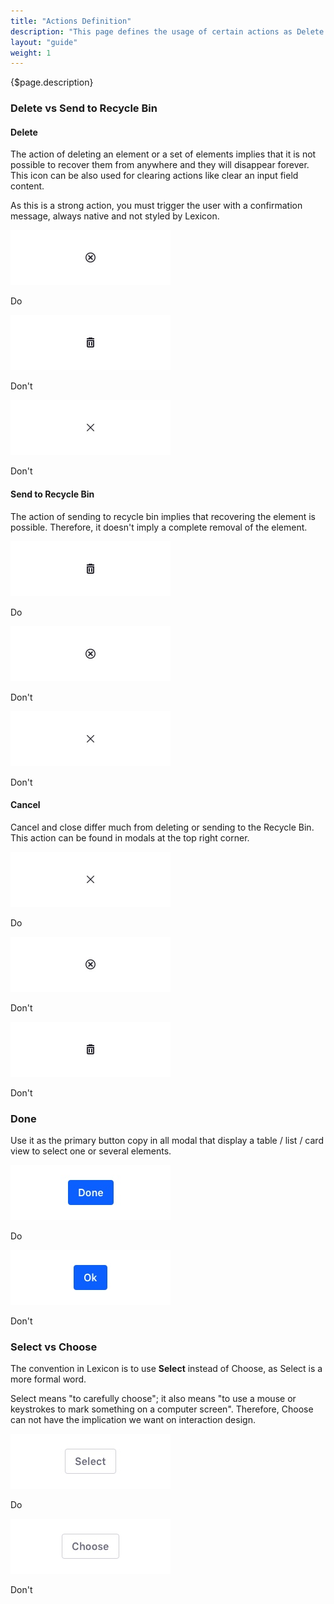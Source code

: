 ```yaml
---
title: "Actions Definition"
description: "This page defines the usage of certain actions as Delete vs Send to Recycle Bin, Select vs Choose ..."
layout: "guide"
weight: 1
---
```


<div class="page-description">{$page.description}</div>

### Delete vs Send to Recycle Bin

#### Delete

The action of deleting an element or a set of elements implies that it is not possible to recover them from anywhere and they will disappear forever. This icon can be also used for clearing actions like clear an input field content.

As this is a strong action, you must trigger the user with a confirmation message, always native and not styled by Lexicon.

<div class="row">
	<div class="dodont col-lg">
        <img class="do" src="../../../images/Delete.jpg" alt="delete icon">
		<p class="do">Do</p>
	</div>
	<div class="dodont col-lg">
		<img class="dont" src="../../../images/Trash.jpg" alt="trash icon">
		<p class="dont">Don't</p>
	</div>
		<div class="dodont col-lg">
		<img class="dont" src="../../../images/Cancel.jpg" alt="cancel icon">
		<p class="dont">Don't</p>
	</div>
</div>


#### Send to Recycle Bin

The action of sending to recycle bin implies that recovering the element is possible. Therefore, it doesn't imply a complete removal of the element.

<div class="row">
	<div class="dodont col-lg">
        <img class="do" src="../../../images/Trash.jpg" alt="trash icon">
		<p class="do">Do</p>
	</div>
	<div class="dodont col-lg">
		<img class="dont" src="../../../images/Delete.jpg" alt="delete icon">
		<p class="dont">Don't</p>
	</div>
		<div class="dodont col-lg">
		<img class="dont" src="../../../images/Cancel.jpg" alt="cancel icon">
		<p class="dont">Don't</p>
	</div>
</div>

#### Cancel

Cancel and close differ much from deleting or sending to the Recycle Bin. This action can be found in modals at the top right corner. 

<div class="row">
	<div class="dodont col-lg">
        <img class="do" src="../../../images/Cancel.jpg" alt="cancel icon">
		<p class="do">Do</p>
	</div>
	<div class="dodont col-lg">
		<img class="dont" src="../../../images/Delete.jpg" alt="delete icon">
		<p class="dont">Don't</p>
	</div>
		<div class="dodont col-lg">
		<img class="dont" src="../../../images/Trash.jpg" alt="trash icon">
		<p class="dont">Don't</p>
	</div>
</div>


### Done

Use it as the primary button copy in all modal that display a table / list  / card view to select one or several elements.

<div class="row">
	<div class="dodont col-lg">
		<img class="do" src="../../../images/FormButtonPrimaryTextDo.jpg" alt="Primary button with text Done">
		<p class="do">Do</p>
	</div>
	<div class="dodont col-lg">
		<img class="dont" src="../../../images/FormButtonPrimaryTextDont.jpg" alt="Primary button with text Ok">
		<p class="dont">Don't</p>
	</div>
</div>

### Select vs Choose

The convention in Lexicon is to use **Select** instead of Choose, as Select is a more formal word.

Select means "to carefully choose"; it also means "to use a mouse or keystrokes to mark something on a computer screen". Therefore, Choose can not have the implication we want on interaction design.

<div class="row">
	<div class="dodont col-lg">
		<img class="do" src="../../../images/ActionsSelectDo.jpg" alt="Secondary button with text Select">
		<p class="do">Do</p>
	</div>
	<div class="dodont col-lg">
		<img class="dont" src="../../../images/ActionsSelectDont.jpg" alt="Secondary button with text Choose">
		<p class="dont">Don't</p>
	</div>
</div>